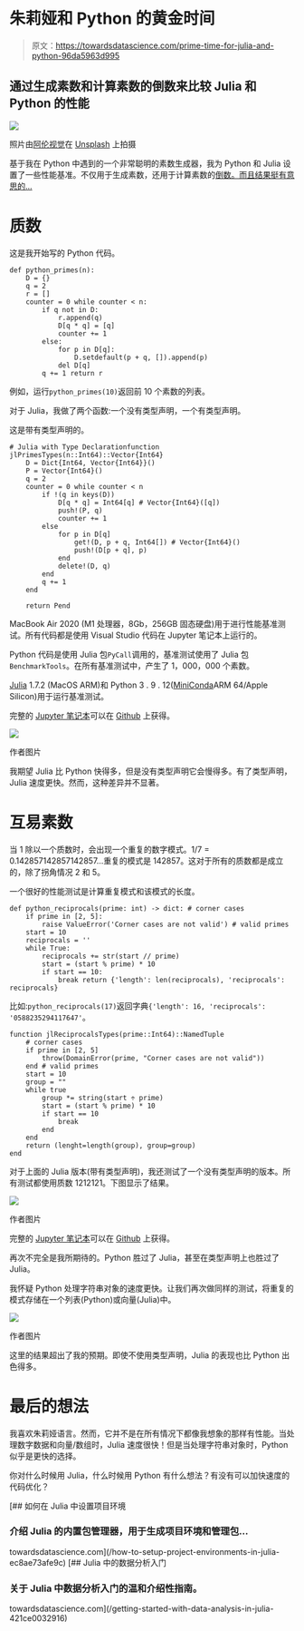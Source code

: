 # 朱莉娅和 Python 的黄金时间

> 原文：<https://towardsdatascience.com/prime-time-for-julia-and-python-96da5963d995>

## 通过生成素数和计算素数的倒数来比较 Julia 和 Python 的性能

![](img/14a174b7d5a733433abe90695c8a2f17.png)

照片由[阿伦视觉](https://unsplash.com/@aronvisuals?utm_source=unsplash&utm_medium=referral&utm_content=creditCopyText)在 [Unsplash](https://unsplash.com/s/photos/prime-time?utm_source=unsplash&utm_medium=referral&utm_content=creditCopyText) 上拍摄

基于我在 Python 中遇到的一个非常聪明的素数生成器，我为 Python 和 Julia 设置了一些性能基准。不仅用于生成素数，还用于计算素数的[倒数。而且结果挺有意思的…](https://www.youtube.com/watch?v=DmfxIhmGPP4)

# 质数

这是我开始写的 Python 代码。

```
def python_primes(n):
    D = {}
    q = 2
    r = []
    counter = 0 while counter < n:
        if q not in D:
            r.append(q)
            D[q * q] = [q]
            counter += 1
        else:
            for p in D[q]:
                D.setdefault(p + q, []).append(p)
            del D[q]
        q += 1 return r
```

例如，运行`python_primes(10)`返回前 10 个素数的列表。

对于 Julia，我做了两个函数:一个没有类型声明，一个有类型声明。

这是带有类型声明的。

```
# Julia with Type Declarationfunction jlPrimesTypes(n::Int64)::Vector{Int64}
    D = Dict{Int64, Vector{Int64}}()
    P = Vector{Int64}()
    q = 2
    counter = 0 while counter < n
        if !(q in keys(D))
            D[q * q] = Int64[q] # Vector{Int64}([q])
            push!(P, q)
            counter += 1
        else
            for p in D[q]
                get!(D, p + q, Int64[]) # Vector{Int64}()
                push!(D[p + q], p)
            end
            delete!(D, q)
        end
        q += 1
    end

    return Pend
```

MacBook Air 2020 (M1 处理器，8Gb，256GB 固态硬盘)用于进行性能基准测试。所有代码都是使用 Visual Studio 代码在 Jupyter 笔记本上运行的。

Python 代码是使用 Julia 包`PyCall`调用的，基准测试使用了 Julia 包`BenchmarkTools`。在所有基准测试中，产生了 1，000，000 个素数。

[Julia](https://www.julialang.org/downloads/) 1.7.2 (MacOS ARM)和 Python 3 . 9 . 12([MiniConda](https://github.com/conda-forge/miniforge)ARM 64/Apple Silicon)用于运行基准测试。

完整的 [Jupyter 笔记本](https://nbviewer.org/github/Brinkhuis/PrimeTime/blob/main/primes.ipynb)可以在 [Github](https://github.com/Brinkhuis/PrimeTime) 上获得。

![](img/200e44025b0e32b662b02aaa2eab22f7.png)

作者图片

我期望 Julia 比 Python 快得多，但是没有类型声明它会慢得多。有了类型声明，Julia 速度更快。然而，这种差异并不显著。

# 互易素数

当 1 除以一个质数时，会出现一个重复的数字模式。1/7 = 0.142857142857142857…重复的模式是 142857。这对于所有的质数都是成立的，除了拐角情况 2 和 5。

一个很好的性能测试是计算重复模式和该模式的长度。

```
def python_reciprocals(prime: int) -> dict: # corner cases
    if prime in [2, 5]:
        raise ValueError('Corner cases are not valid') # valid primes
    start = 10
    reciprocals = ''
    while True:
        reciprocals += str(start // prime)
        start = (start % prime) * 10
        if start == 10:
            break return {'length': len(reciprocals), 'reciprocals': reciprocals}
```

比如:`python_reciprocals(17)`返回字典`{'length': 16, 'reciprocals': '0588235294117647'`。

```
function jlReciprocalsTypes(prime::Int64)::NamedTuple
    # corner cases
    if prime in [2, 5]
        throw(DomainError(prime, "Corner cases are not valid"))
    end # valid primes
    start = 10
    group = ""
    while true
        group *= string(start ÷ prime)
        start = (start % prime) * 10
        if start == 10
            break
        end
    end
    return (lenght=length(group), group=group)
end
```

对于上面的 Julia 版本(带有类型声明)，我还测试了一个没有类型声明的版本。所有测试都使用质数 1212121。下图显示了结果。

![](img/a66768c3740b98084c6ce72f6d6ce212.png)

作者图片

完整的 [Jupyter 笔记本](https://nbviewer.org/github/Brinkhuis/PrimeTime/blob/main/primes.ipynb)可以在 [Github](https://github.com/Brinkhuis/PrimeTime/blob/main/primes.ipynb) 上获得。

再次不完全是我所期待的。Python 胜过了 Julia，甚至在类型声明上也胜过了 Julia。

我怀疑 Python 处理字符串对象的速度更快。让我们再次做同样的测试，将重复的模式存储在一个列表(Python)或向量(Julia)中。

![](img/552291f42c162a47e29a49e893fbf460.png)

作者图片

这里的结果超出了我的预期。即使不使用类型声明，Julia 的表现也比 Python 出色得多。

# 最后的想法

我喜欢朱莉娅语言。然而，它并不是在所有情况下都像我想象的那样有性能。当处理数字数据和向量/数组时，Julia 速度很快！但是当处理字符串对象时，Python 似乎是更快的选择。

你对什么时候用 Julia，什么时候用 Python 有什么想法？有没有可以加快速度的代码优化？

[](/how-to-setup-project-environments-in-julia-ec8ae73afe9c) [## 如何在 Julia 中设置项目环境

### 介绍 Julia 的内置包管理器，用于生成项目环境和管理包…

towardsdatascience.com](/how-to-setup-project-environments-in-julia-ec8ae73afe9c) [](/getting-started-with-data-analysis-in-julia-421ce0032916) [## Julia 中的数据分析入门

### 关于 Julia 中数据分析入门的温和介绍性指南。

towardsdatascience.com](/getting-started-with-data-analysis-in-julia-421ce0032916)